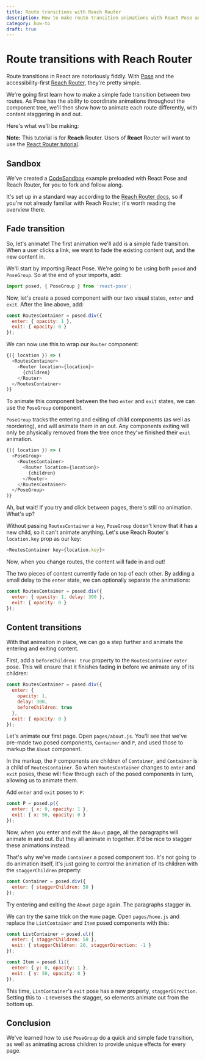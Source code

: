 ```yaml
---
title: Route transitions with Reach Router
description: How to make route transition animations with React Pose and Reach Router
category: how-to
draft: true
---
```


# Route transitions with Reach Router

Route transitions in React are notoriously fiddly. With [Pose](/pose) and the accessibility-first [Reach Router](https://reach.tech/router), they're pretty simple.

We're going first learn how to make a simple fade transition between two routes. As Pose has the ability to coordinate animations throughout the component tree, we'll then show how to animate each route differently, with content staggering in and out.

Here's what we'll be making:

<CodeSandbox height="600" id="mzx1jz521p" />

**Note:** This tutorial is for **Reach** Router. Users of **React** Router will want to use the [React Router tutorial](/learn/route-transitions-react-router).

<TOC />

## Sandbox

We've created a [CodeSandbox](https://codesandbox.io/s/mzx1jz521p) example preloaded with React Pose and Reach Router, for you to fork and follow along.

It's set up in a standard way according to the [Reach Router docs](https://reach.tech/router), so if you're not already familiar with Reach Router, it's worth reading the overview there.

## Fade transition

So, let's animate! The first animation we'll add is a simple fade transition. When a user clicks a link, we want to fade the existing content out, and the new content in.

We'll start by importing React Pose. We're going to be using both `posed` and `PoseGroup`. So at the end of your imports, add:

```javascript
import posed, { PoseGroup } from 'react-pose';
```

Now, let's create a posed component with our two visual states, `enter` and `exit`. After the line above, add:

```javascript
const RoutesContainer = posed.div({
  enter: { opacity: 1 },
  exit: { opacity: 0 }
});
```

We can now use this to wrap our `Router` component:

```javascript
{({ location }) => (
  <RoutesContainer>
    <Router location={location}>
      {children}
    </Router>
  </RoutesContainer>
)}
```

To animate this component between the two `enter` and `exit` states, we can use the `PoseGroup` component.

`PoseGroup` tracks the entering and exiting of child components (as well as reordering), and will animate them in an out. Any components exiting will only be physically removed from the tree once they've finished their `exit` animation.

```javascript
{({ location }) => (
  <PoseGroup>
    <RoutesContainer>
      <Router location={location}>
        {children}
      </Router>
    </RoutesContainer>
  </PoseGroup>
)}
```

Ah, but wait! If you try and click between pages, there's still no animation. What's up?

Without passing `RoutesContainer` a `key`, `PoseGroup` doesn't know that it has a new child, so it can't animate anything. Let's use Reach Router's `location.key` prop as our key:

```javascript
<RoutesContainer key={location.key}>
```

Now, when you change routes, the content will fade in and out!

The two pieces of content currently fade on top of each other. By adding a small delay to the `enter` state, we can optionally separate the animations:

```javascript
const RoutesContainer = posed.div({
  enter: { opacity: 1, delay: 300 },
  exit: { opacity: 0 }
});
```

## Content transitions

With that animation in place, we can go a step further and animate the entering and exiting content.

First, add a `beforeChildren: true` property to the `RoutesContainer` `enter` pose. This will ensure that it finishes fading in before we animate any of its children:

```javascript
const RoutesContainer = posed.div({
  enter: {
    opacity: 1,
    delay: 300,
    beforeChildren: true
  },
  exit: { opacity: 0 }
});
```

Let's animate our first page. Open `pages/about.js`. You'll see that we've pre-made two posed components, `Container` and `P`, and used those to markup the `About` component.

In the markup, the `P` components are children of `Container`, and `Container` is a child of `RoutesContainer`. So when `RoutesContainer` changes to `enter` and `exit` poses, these will flow through each of the posed components in turn, allowing us to animate them.

Add `enter` and `exit` poses to `P`:

```javascript
const P = posed.p({
  enter: { x: 0, opacity: 1 },
  exit: { x: 50, opacity: 0 }
});
```

Now, when you enter and exit the `About` page, all the paragraphs will animate in and out. But they all animate in together. It'd be nice to stagger these animations instead.

That's why we've made `Container` a posed component too. It's not going to do animation itself, it's just going to control the animation of its children with the `staggerChildren` property:

```javascript
const Container = posed.div({
  enter: { staggerChildren: 50 }
});
```

Try entering and exiting the `About` page again. The paragraphs stagger in.

We can try the same trick on the `Home` page. Open `pages/home.js` and replace the `ListContainer` and `Item` posed components with this:

```javascript
const ListContainer = posed.ul({
  enter: { staggerChildren: 50 },
  exit: { staggerChildren: 20, staggerDirection: -1 }
});

const Item = posed.li({
  enter: { y: 0, opacity: 1 },
  exit: { y: 50, opacity: 0 }
});
```

This time, `ListContainer`'s `exit` pose has a new property, `staggerDirection`. Setting this to `-1` reverses the stagger, so elements animate out from the bottom up.

## Conclusion

We've learned how to use `PoseGroup` do a quick and simple fade transition, as well as animating across children to provide unique effects for every page.
